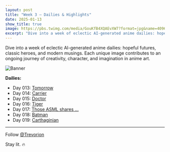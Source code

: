 ```yaml
---
layout: post
title: "Week 3 – Dailies & Highlights"
date: 2025-01-13
show_title: true
image: https://pbs.twimg.com/media/GouKfB4XQAEvXW7?format=jpg&name=4096x4096
excerpt: "Dive into a week of eclectic AI-generated anime dailies: hopeful futures, classic heroes, and modern musings. Each unique image contributes to an ongoing journey of creativity, character, and imagination in anime art."
---
```


<div style="max-width: 640px; height: auto;">
  <p>Dive into a week of eclectic AI-generated anime dailies: hopeful futures, classic heroes, and modern musings. Each unique image contributes to an ongoing journey of creativity, character, and imagination in anime art.</p>
  <p><img src="https://pbs.twimg.com/media/GouKfB4XQAEvXW7?format=jpg&name=4096x4096" alt="Banner"  style="max-width: 640px; height: auto;" /></p>
</div>

**Dailies:**
- Day 013: [Tomorrow](https://x.com/Trevorion/status/1878626465560048039)
- Day 014: [Carrier](https://x.com/Trevorion/status/1878957096307442105)
- Day 015: [Doctor](https://x.com/Trevorion/status/1879397776209158212)
- Day 016: [Tiger](https://x.com/Trevorion/status/1880138573032353910)
- Day 017: [Those ASML shares ...](https://x.com/Trevorion/status/1880304306769027312)
- Day 018: [Batman](https://x.com/Trevorion/status/1880516304832287107)
- Day 019: [Carthaginian](https://x.com/Trevorion/status/1880989468766949412)

---
Follow [@Trevorion](https://x.com/Trevorion)

Stay lit. 🔥
